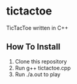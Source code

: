 # tictactoe
TicTacToe written in C++
## How To Install
1. Clone this repository
2. Run g++ tictactoe.cpp
3. Run ./a.out to play
